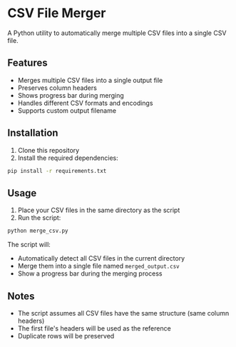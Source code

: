 # CSV File Merger

A Python utility to automatically merge multiple CSV files into a single CSV file.

## Features

- Merges multiple CSV files into a single output file
- Preserves column headers
- Shows progress bar during merging
- Handles different CSV formats and encodings
- Supports custom output filename

## Installation

1. Clone this repository
2. Install the required dependencies:
```bash
pip install -r requirements.txt
```

## Usage

1. Place your CSV files in the same directory as the script
2. Run the script:
```bash
python merge_csv.py
```

The script will:
- Automatically detect all CSV files in the current directory
- Merge them into a single file named `merged_output.csv`
- Show a progress bar during the merging process

## Notes

- The script assumes all CSV files have the same structure (same column headers)
- The first file's headers will be used as the reference
- Duplicate rows will be preserved 